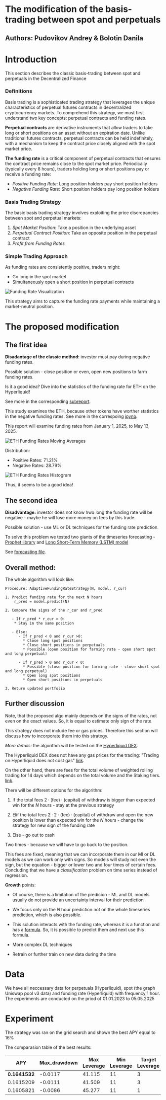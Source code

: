 # The modification of the basis-trading between spot and perpetuals

## Authors: Pudovikov Andrey & Bolotin Danila

# Introduction

This section describes the classic basis-trading between spot and perpetuals in the Decentralized Finance

### Definitions

Basis trading is a sophisticated trading strategy that leverages the unique characteristics of perpetual futures contracts in decentralized cryptocurrency markets. To comprehend this strategy, we must first understand two key concepts: perpetual contracts and funding rates.

**Perpetual contracts** are derivative instruments that allow traders to take long or short positions on an asset without an expiration date. Unlike traditional futures contracts, perpetual contracts can be held indefinitely, with a mechanism to keep the contract price closely aligned with the spot market price.

**The funding rate** is a critical component of perpetual contracts that ensures the contract price remains close to the spot market price. Periodically (typically every 8 hours), traders holding long or short positions pay or receive a funding rate:

- *Positive Funding Rate*: Long position holders pay short position holders
- *Negative Funding Rate*: Short position holders pay long position holders

### Basis Trading Strategy

The basic basis trading strategy involves exploiting the price discrepancies between spot and perpetual markets:

1. *Spot Market Position*: Take a position in the underlying asset
2. *Perpetual Contract Position*: Take an opposite position in the perpetual contract
3. *Profit from Funding Rates*

### Simple Trading Approach
As funding rates are consistently positive, traders might:
   - Go long in the spot market
   - Simultaneously open a short position in perpetual contracts

![Funding Rate Visualization](images/fund_rate.png)


This strategy aims to capture the funding rate payments while maintaining a market-neutral position.


# The proposed modification

## The first idea

**Disadantage of the classic method:** investor must pay during negative funding rates.

Possible solution - close position or even, open new positions to farm funding rates.

Is it a good idea? Dive into the statistics of the funding rate for ETH on the Hyperliquid!

See more in the corresponding [subreport](funding_rate_analysis/eth_funding_rates_analysis.md).


This study examines the ETH, because other tokens have worther statistics in the negative funding rates. See more in the correspoing [ipynb](managed_basis_strategy/Funding_rate_analyze.ipynb).


This report will examine funding rates from January 1, 2025, to May 13, 2025. 

![ETH Funding Rates Moving Averages](images/start/eth_funding_rates_ma.png)


Distribution:
- Positive Rates: 71.21%
- Negative Rates: 28.79%

![ETH Funding Rates Histogram](images/start/eth_funding_rates_histogram.png)

Thus, it seems to be a good idea!

## The second idea

**Disadvantage:** investor does not know hwo long the funding rate will be negative - maybe he will lose more money on fees by this trade.

Possible solution - use ML or DL techniques for the funding rate prediction. 

To solve this problem we tested two giants of the timeseries forecasting - [Prophet library](https://facebook.github.io/prophet/docs/quick_start.html#python-api) and [Long Short-Term Memory (LSTM) model](https://en.wikipedia.org/wiki/Long_short-term_memory)

See [forecasting file](funding_rate_analysis/eth_funding_rate_sign_prediction_report.md).

## Overall method:


The whole algorithm will look like:

```
Procedure: AdaptiveFundingRateStrategy(N, model, r_cur)

1. Predict funding rate for the next N hours
    r_pred = model.predict(N)

2. Compare the signs of the r_cur and r_pred

   - If r_pred * r_cur > 0:
    * Stay in the same position

   - Else:
      - If r_pred < 0 and r_cur >0: 
        * Close long spot positions
        * Close short positions in perpetuals
        * Possible (open position for farming rate - open short spot and long perpetual)
     
      - If r_pred > 0 and r_cur < 0:
        * Possible (close position for farming rate - close short spot and long perpetual)
        * Open long spot positions
        * Open short positions in perpetuals

3. Return updated portfolio
```

## Further discussion

Note, that the proposed algo mainly depends on the signs of the rates, not even on the exact values. So, it is equal to estimate only sign of the rate.

This strategy does not include fee or gas prices. Therefore this section will discuss how to incorporate them into this strategy.

*More details*: the algorithm will be tested on the [Hyperliquid DEX](https://hyperfoundation.org/).

The Hyperliquid DEX does not have any gas prices for the trading: "Trading on Hyperliquid does not cost gas" [link](https://hyperliquid.gitbook.io/hyperliquid-docs/onboarding/how-to-start-trading).

On the other hand, there are fees for the total volume of weighted rolling trading for 14 days which depends on the total volume and the Staking tiers. [link](https://hyperliquid.gitbook.io/hyperliquid-docs/trading/fees).


There will be different options for the algorithm:

1. If the total fees $2 \cdot (\text{fee}) \cdot (\text{capital})$ of withdraw is bigger than expected win for the $N$ hours - stay at the previous strategy

2. Elif the total fees $2 \cdot 2 \cdot (\text{fee}) \cdot (\text{capital})$ of withdraw and open the new position is lower than expected win for the $N$ hours - change the strategy for new sign of the funding rate

3. Else - go out to cash

Two times - because we will have to go back to the position.

This fees are fixed, meaning that we can incorporate them in our Ml or DL models as we can work only with signs. So models will study not even the sign, but the equation - bigger or lower two and four times of certain fees. Concluding that we have a *classification* problem on time series instead of regression.

**Growth** points:

- Of course, there is a limitation of the predicion - ML and DL models usually do not provide an uncertainty interval for their prediction

- We focus only on the $N$ hour prediction not on the whole timeseries prediction, which is also possible. 
 
- This solution interacts with the funding rate, whereas it is a function and has a [formula](https://hyperliquid.gitbook.io/hyperliquid-docs/trading/funding). So, it is possible to predict them and next use this formula.

- More complex DL techniques

- Retrain or further train on new data during the time


# Data

We have all neccessary data for perpetuals (Hyperliquid), spot (the graph Uniswap pool v3 data) and funding rate (Hyperliquid) with frequency 1 hour.
The experiments are conducted on the priod of 01.01.2023 to 05.05.2025

# Experiment

The strategy was ran on the grid search and shown the best APY equal to 16%

The comparasion table of the best results:

|        APY              | Max_drawdown                 | Max Leverage | Min Leverage | Target Leverage | 
|-------------------------|------------------------------|--------------|--------------|----------------|
| **0.1641532**            | -0.0117                      | 41.115       | 11           | 3              | 
| 0.1615209              | -0.0111                      | 41.509       | 11           | 3              | 
| 0.1605821              | -0.0086                      | 45.277       | 11           | 1              |

